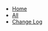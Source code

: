 <!-- docs/_sidebar.md -->
<!-- ![Logo](../_media/KnavesOutLogo.png) -->

-   [Home](/)
-   [All](/all/)
-   [Change Log](/changelog/)
